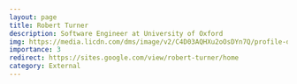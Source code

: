 ```yaml
---
layout: page
title: Robert Turner
description: Software Engineer at University of Oxford
img: https://media.licdn.com/dms/image/v2/C4D03AQHXu2oOsDYn7Q/profile-displayphoto-shrink_800_800/profile-displayphoto-shrink_800_800/0/1621599896628?e=1743638400&v=beta&t=1gxtu3wkPtREHbhV-Mq2Sf3E2d0TdzZJvVuG1xJ91oQ
importance: 3
redirect: https://sites.google.com/view/robert-turner/home
category: External
---
```

